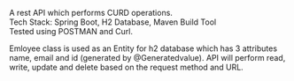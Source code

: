 

A rest API which performs CURD operations.  
Tech Stack:
Spring Boot, H2 Database, Maven Build Tool  
Tested using POSTMAN and Curl.

Emloyee class is used as an Entity for h2 database which has 3 attributes name, email and id (generated by @Generatedvalue).
API will perform read, write, update and  delete based on the request method and URL.  

